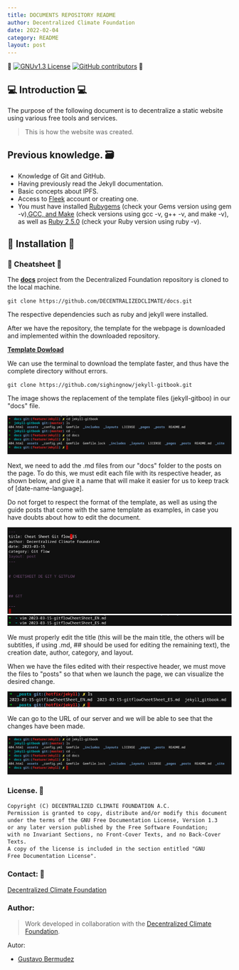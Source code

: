 ```yaml
---
title: DOCUMENTS REPOSITORY README
author: Decentralized Climate Foundation
date: 2022-02-04
category: README
layout: post
---
```


:space_invader:
[![GNUv1.3 License](https://img.shields.io/badge/License-GNU%20v1.3-yellow.svg)](https://opensource.org/licenses/) [![GitHub contributors](https://img.shields.io/github/contributors/decentralizedclimate/docs.svg?style=flat)]() :space_invader:

## :computer:  Introduction :computer:

The purpose of the following document is to decentralize a static website using various free tools and services.
> This is how the website was created.

## Previous knowledge. :card_file_box:

* Knowledge of Git and GitHub.
* Having previously read the Jekyll documentation.
* Basic concepts about IPFS.
* Access to [Fleek](https://fleek.co/) account or creating one.
* You must have installed [Rubygems](https://rubygems.org/pages/download) (check your Gems version using gem -v),[GCC, and Make](https://www.delftstack.com/es/howto/linux/how-to-install-gcc-compiler-on-ubuntu/) (check versions using gcc -v, g++ -v, and make -v), as well as [Ruby 2.5.0](https://www.ruby-lang.org/es/documentation/installation/) (check your Ruby version using ruby -v).

## :scroll:  Installation :scroll:

### :notebook:  Cheatsheet :notebook:

The [**docs**](https://githubcom/DECENTRALIZEDCLIMATE/docs) project from the Decentralized Foundation repository is cloned to the local machine.

```linux=
git clone https://github.com/DECENTRALIZEDCLIMATE/docs.git
```

The respective dependencies such as ruby and jekyll were installed.

After we have the repository, the template for the webpage is downloaded and implemented within the downloaded repository.

[**Template Dowload**](https://github.com/sighingnow/jekyll-gitbook)

We can use the terminal to download the template faster, and thus have the complete directory without errors.


```linux
git clone https://github.com/sighingnow/jekyll-gitbook.git
```

The image shows the replacement of the template files (jekyll-gitboo) in our "docs" file.

![](/assets/Readme/13.32.37.png)

Next, we need to add the .md files from our "docs" folder to the posts on the page. To do this, we must edit each file with its respective header, as shown below, and give it a name that will make it easier for us to keep track of [date-name-language].

Do not forget to respect the format of the template, as well as using the guide posts that come with the same template as examples, in case you have doubts about how to edit the document.

![](/assets/Readme/14.11.21.png)
![](/assets/Readme/14.18.39.png)

We must properly edit the title (this will be the main title, the others will be subtitles, if using .md, ## should be used for editing the remaining text), the creation date, author, category, and layout.

When we have the files edited with their respective header, we must move the files to "posts" so that when we launch the page, we can visualize the desired change.

![](/assets/Readme/14.34.15.png)

We can go to the URL of our server and we will be able to see that the changes have been made.

![](/assets/Readme/13.32.37.png)



### License. :mechanical_arm:
```
Copyright (C) DECENTRALIZED CLIMATE FOUNDATION A.C.
Permission is granted to copy, distribute and/or modify this document
under the terms of the GNU Free Documentation License, Version 1.3
or any later version published by the Free Software Foundation;
with no Invariant Sections, no Front-Cover Texts, and no Back-Cover Texts.
A copy of the license is included in the section entitled "GNU
Free Documentation License". 
```

### Contact: :calling:

[Decentralized Climate Foundation](https://t.me/decentralizedclimate)


### Author:
> Work developed in collaboration with the [Decentralized Climate Foundation](https://decentralizedclimate.org).

  Autor:
- [Gustavo Bermudez](mailto:nizaries44@gmail.com)

